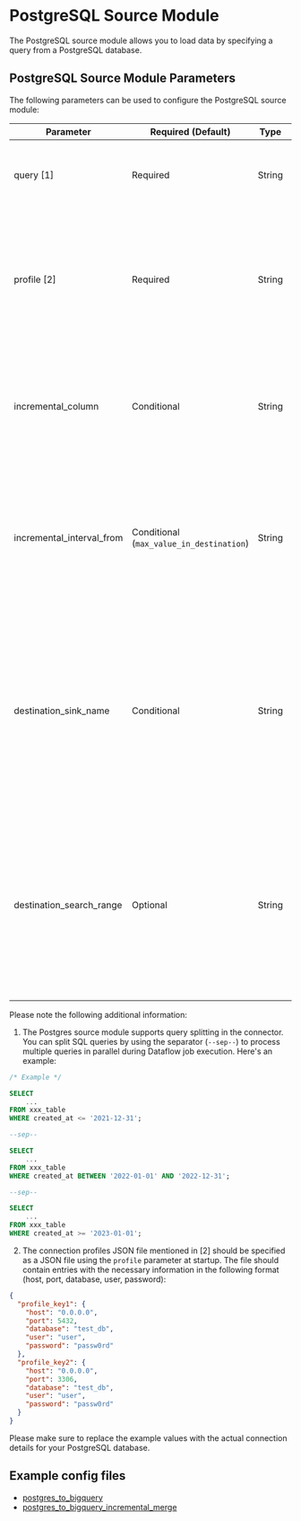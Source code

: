 # PostgreSQL Source Module

The PostgreSQL source module allows you to load data by specifying a query from a PostgreSQL database.

## PostgreSQL Source Module Parameters

The following parameters can be used to configure the PostgreSQL source module:

| Parameter                 | Required (Default)                       | Type   | Description                                                                                                                                                                                                                                                                                                                                                                                                                                      |
| ------------------------- | ---------------------------------------- | ------ | ------------------------------------------------------------------------------------------------------------------------------------------------------------------------------------------------------------------------------------------------------------------------------------------------------------------------------------------------------------------------------------------------------------------------------------------------ |
| query [1]                 | Required                                 | String | Specifies the SQL query used to read data from the PostgreSQL database. You can also specify the path (gs://...) where the SQL file is located.                                                                                                                                                                                                                                                                                                  |
| profile [2]               | Required                                 | String | Specifies the key to identify the connection profile used in the connection profiles JSON file. It is also possible to directly configure the connection profile attributes in the configuration file by specifying the following attributes: `host`, `port`, `database`, `user`, `password`.                                                                                                                                                    |
| incremental_column        | Conditional                              | String | Required when the `incremental` parameter in the source module is set to `true`. Specifies the column name used as the basis for fetching incremental data. Note: The column should represent a time unit. Integer ranges are not supported.                                                                                                                                                                                                     |
| incremental_interval_from | Conditional (`max_value_in_destination`) | String | Required when the `incremental` parameter in the source module is set to `true`. Specifies the incremental interval. Use either `max_value_in_destination` (default) or specify the interval in the format `X[unit]` (X is an integer, and unit can be `min`, `hour`, or `day`). Example: 15min, 1hour, etc.                                                                                                                                     |
| destination_sink_name     | Conditional                              | String | Required when both the `incremental` parameter and `incremental_interval_from` parameter in the source module are set to `true`, and `incremental_interval_from` is set to `max_value_in_destination`. Specifies the name of the previous sink entry. The incremental data will be fetched from the values greater than `max(incremental_column)` in the specified table. Note: The name specified here must exist in the `sinks` configuration. |
| destination_search_range  | Optional                                 | String | Optional parameter used when the `incremental` parameter in the source module is set to `true` and `incremental_interval_from` is set to `max_value_in_destination`. Limits the range of the `max(incremental_column)` value from the previous sink table to reduce the scan size. Specify the range in the format `-X[unit]` (X is an integer, and unit can be `min`, `hour`, or `day`). Example: -15min, -1hour, etc.                          |

Please note the following additional information:

1. The Postgres source module supports query splitting in the connector. You can split SQL queries by using the separator (`--sep--`) to process multiple queries in parallel during Dataflow job execution. Here's an example:

```sql
/* Example */

SELECT
    ...
FROM xxx_table
WHERE created_at <= '2021-12-31';

--sep--

SELECT
    ...
FROM xxx_table
WHERE created_at BETWEEN '2022-01-01' AND '2022-12-31';

--sep--

SELECT
    ...
FROM xxx_table
WHERE created_at >= '2023-01-01';
```

2. The connection profiles JSON file mentioned in [2] should be specified as a JSON file using the `profile` parameter at startup. The file should contain entries with the necessary information in the following format (host, port, database, user, password):

```json:connections.json
{
  "profile_key1": {
    "host": "0.0.0.0",
    "port": 5432,
    "database": "test_db",
    "user": "user",
    "password": "passw0rd"
  },
  "profile_key2": {
    "host": "0.0.0.0",
    "port": 3306,
    "database": "test_db",
    "user": "user",
    "password": "passw0rd"
  }
}
```

Please make sure to replace the example values with the actual connection details for your PostgreSQL database.

## Example config files

- [postgres_to_bigquery](../../../../examples/postgres_to_bigquery.json)
- [postgres_to_bigquery_incremental_merge](../../../../examples/postgres_to_bigquery_incremental_merge.json)
